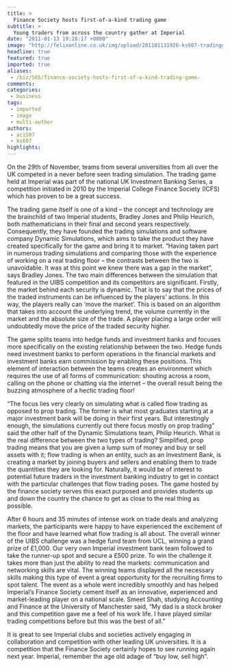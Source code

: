 ```yaml
---
title: >
  Finance Society hosts first-of-a-kind trading game
subtitle: >
  Young traders from across the country gather at Imperial
date: "2011-01-13 19:28:17 +0000"
image: "http://felixonline.co.uk/img/upload/201101131926-ks607-tradingg.jpg"
headline: true
featured: true
imported: true
aliases:
 - /biz/565/finance-society-hosts-first-of-a-kind-trading-game-
comments:
categories:
 - business
tags:
 - imported
 - image
 - multi-author
authors:
 - ac1507
 - ks607
highlights:
---
```


On the 29th of November, teams from several universities from all over the UK competed in a never before seen trading simulation. The trading game held at Imperial was part of the national UK Investment Banking Series, a competition initiated in 2010 by the Imperial College Finance Society (ICFS) which has proven to be a great success.

The trading game itself is one of a kind – the concept and technology are the brainchild of two Imperial students, Bradley Jones and Philip Heurich, both mathematicians in their final and second years respectively. Consequently, they have founded the trading simulations and software company Dynamic Simulations, which aims to take the product they have created specifically for the game and bring it to market. “Having taken part in numerous trading simulations and comparing those with the experience of working on a real trading floor – the contrasts between the two is unavoidable. It was at this point we knew there was a gap in the market”, says Bradley Jones. The two main differences between the simulation that featured in the UIBS competition and its competitors are significant. Firstly, the market behind each security is dynamic. That is to say that the prices of the traded instruments can be influenced by the players’ actions. In this way, the players really can ‘move the market’. This is based on an algorithm that takes into account the underlying trend, the volume currently in the market and the absolute size of the trade. A player placing a large order will undoubtedly move the price of the traded security higher.

The game splits teams into hedge funds and investment banks and focuses more specifically on the existing relationship between the two. Hedge funds need investment banks to perform operations in the financial markets and investment banks earn commission by enabling these positions. This element of interaction between the teams creates an environment which requires the use of all forms of communication: shouting across a room, calling on the phone or chatting via the internet – the overall result being the buzzing atmosphere of a hectic trading floor!

“The focus lies very clearly on simulating what is called flow trading as opposed to prop trading. The former is what most graduates starting at a major investment bank will be doing in their first years. But interestingly enough, the simulations currently out there focus mostly on prop trading” said the other half of the Dynamic Simulations team, Philip Heurich. What is the real difference between the two types of trading? Simplified, prop trading means that you are given a lump sum of money and buy or sell assets with it; flow trading is when an entity, such as an Investment Bank, is creating a market by joining buyers and sellers and enabling them to trade the quantities they are looking for. Naturally, it would be of interest to potential future traders in the investment banking industry to get in contact with the particular challenges that flow trading poses. The game hosted by the finance society serves this exact purposed and provides students up and down the country the chance to get as close to the real thing as possible.

After 6 hours and 35 minutes of intense work on trade deals and analyzing markets, the participants were happy to have experienced the excitement of the floor and have learned what flow trading is all about. The overall winner of the UIBS challenge was a hedge fund team from UCL, winning a grand prize of £1,000. Our very own Imperial investment bank team followed to take the runner-up spot and secure a £500 prize. To win the challenge it takes more than just the ability to read the markets: communication and networking skills are vital. The winning teams displayed all the necessary skills making this type of event a great opportunity for the recruiting firms to spot talent. The event as a whole went incredibly smoothly and has helped Imperial’s Finance Society cement itself as an innovative, experienced and market-leading player on a national scale. Smeet Shah, studying Accounting and Finance at the University of Manchester said, “My dad is a stock broker and this competition gave me a feel of his work life. I have played similar trading competitions before but this was the best of all.”

It is great to see Imperial clubs and societies actively engaging in collaboration and competition with other leading UK universities. It is a competition that the Finance Society certainly hopes to see running again next year. Imperial, remember the age old adage of “buy low, sell high”.

